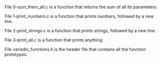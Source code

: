 File 0-sum_them_all.c is a function that returns the sum of all its parameters.



File 1-print_numbers.c is a function that prints numbers, followed by a new line.



File 2-print_strings.c is a function that prints strings, followed by a new line.



File 3-print_all.c is a function that prints anything.



File variadic_functions.h is the header file that contains all the function prototypes.